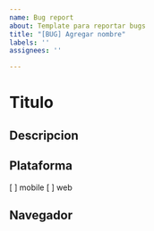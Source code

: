 ```yaml
---
name: Bug report
about: Template para reportar bugs
title: "[BUG] Agregar nombre"
labels: ''
assignees: ''

---
```


# Titulo
## Descripcion

## Plataforma
[ ]  mobile
[ ]  web

## Navegador
